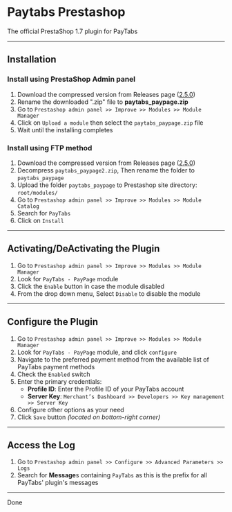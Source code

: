 # Paytabs Prestashop

The official PrestaShop 1.7 plugin for PayTabs

- - -

## Installation

### Install using PrestaShop Admin panel

1. Download the compressed version from Releases page ([2.5.0](https://github.com/paytabscom/paytabs-prestashop1.7/releases/download/2.5.0/paytabs_paypage2.zip))
2. Rename the downloaded ".zip" file to **paytabs_paypage.zip**
3. Go to `Prestashop admin panel >> Improve >> Modules >> Module Manager`
4. Click on `Upload a module` then select the `paytabs_paypage.zip` file
5. Wait until the installing completes

### Install using FTP method

1. Download the compressed version from Releases page ([2.5.0](https://github.com/paytabscom/paytabs-prestashop1.7/releases/download/2.5.0/paytabs_paypage2.zip))
2. Decompress `paytabs_paypage2.zip`, Then rename the folder to `paytabs_paypage`
3. Upload the folder `paytabs_paypage` to Prestashop site directory: `root/modules/`
4. Go to `Prestashop admin panel >> Improve >> Modules >> Module Catalog`
5. Search for `PayTabs`
6. Click on `Install`

- - -

## Activating/DeActivating the Plugin

1. Go to `Prestashop admin panel >> Improve >> Modules >> Module Manager`
2. Look for `PayTabs - PayPage` module
3. Click the `Enable` button in case the module disabled
4. From the drop down menu, Select `Disable` to disable the module

- - -

## Configure the Plugin

1. Go to `Prestashop admin panel >> Improve >> Modules >> Module Manager`
2. Look for `PayTabs - PayPage` module, and click `configure`
3. Navigate to the preferred payment method from the available list of PayTabs payment methods
4. Check the `Enabled` switch
5. Enter the primary credentials:
   - **Profile ID**: Enter the Profile ID of your PayTabs account
   - **Server Key**: `Merchant’s Dashboard >> Developers >> Key management >> Server Key`
6. Configure other options as your need
7. Click `Save` button *(located on bottom-right corner)*

- - -

## Access the Log

1. Go to `Prestashop admin panel >> Configure >> Advanced Parameters >> Logs`
2. Search for **Message**s containing `PayTabs` as this is the prefix for all PayTabs' plugin's messages

- - -

Done
